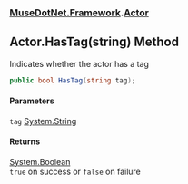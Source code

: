 ### [MuseDotNet.Framework](./MuseDotNet-Framework.md 'MuseDotNet.Framework').[Actor](./Actor.md 'MuseDotNet.Framework.Actor')
## Actor.HasTag(string) Method
Indicates whether the actor has a tag  
```csharp
public bool HasTag(string tag);
```
#### Parameters
<a name='MuseDotNet-Framework-Actor-HasTag(string)-tag'></a>
`tag` [System.String](https://docs.microsoft.com/en-us/dotnet/api/System.String 'System.String')  
  
#### Returns
[System.Boolean](https://docs.microsoft.com/en-us/dotnet/api/System.Boolean 'System.Boolean')  
`true` on success or `false` on failure  
